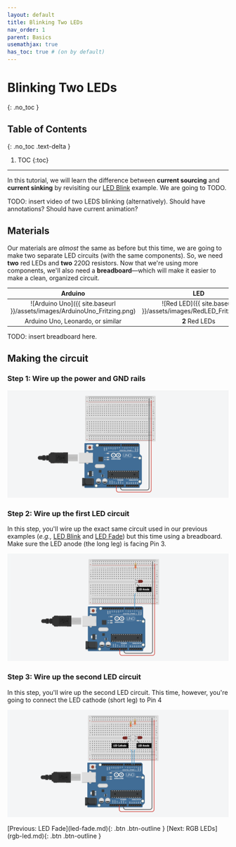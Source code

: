 ```yaml
---
layout: default
title: Blinking Two LEDs
nav_order: 1
parent: Basics
usemathjax: true
has_toc: true # (on by default)
---
```

# Blinking Two LEDs
{: .no_toc }

## Table of Contents
{: .no_toc .text-delta }

1. TOC
{:toc}
---

In this tutorial, we will learn the difference between **current sourcing** and **current sinking** by revisiting our [LED Blink](led-blink.md) example. We are going to TODO.

TODO: insert video of two LEDS blinking (alternatively). Should have annotations? Should have current animation?

## Materials

Our materials are *almost* the same as before but this time, we are going to make two separate LED circuits (with the same components). So, we need **two** red LEDs and **two** 220Ω resistors. Now that we're using more components, we'll also need a **breadboard**—which will make it easier to make a clean, organized circuit.

| Arduino | LED | Resistor |
|:-----:|:-----:|:-----:|
| ![Arduino Uno]({{ site.baseurl }}/assets/images/ArduinoUno_Fritzing.png)    | ![Red LED]({{ site.baseurl }}/assets/images/RedLED_Fritzing.png) | ![220 Ohm Resistor]({{ site.baseurl }}/assets/images/Resistor220_Fritzing.png) |
| Arduino Uno, Leonardo, or similar  | **2** Red LEDs | **2** 220Ω Resistors |

TODO: insert breadboard here.

## Making the circuit

### Step 1: Wire up the power and GND rails

![Diagram showing breadboard power and ground rails connected to the 5V and GND ports of the Arduino Uno](assets/images/ArduinoUno_LEDBlink2_Circuit_Step1.png)

### Step 2: Wire up the first LED circuit

In this step, you'll wire up the exact same circuit used in our previous examples (*e.g.,* [LED Blink](led-blink.md) and [LED Fade](led-fade.md)) but this time using a breadboard. Make sure the LED anode (the long leg) is facing Pin 3.

![Diagram showing the LED circuit with with LED anode connected to Pin 3 and the resistor connected to the LED cathode and then to GND](assets/images/ArduinoUno_LEDBlink2_Circuit_Step2.png)

### Step 3: Wire up the second LED circuit

In this step, you'll wire up the second LED circuit. This time, however, you're going to connect the LED cathode (short leg) to Pin 4

![Diagram showing the LED circuit with with LED cathode connected to Pin 4 and the resistor connected to the LED anode and then to GND](assets/images/ArduinoUno_LEDBlink2_Circuit_Step3.png)


<span class="fs-6">
[Previous: LED Fade](led-fade.md){: .btn .btn-outline }
[Next: RGB LEDs](rgb-led.md){: .btn .btn-outline }
</span>